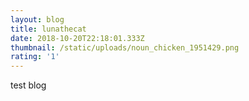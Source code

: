 ```yaml
---
layout: blog
title: lunathecat
date: 2018-10-20T22:18:01.333Z
thumbnail: /static/uploads/noun_chicken_1951429.png
rating: '1'
---
```

test blog
